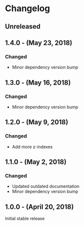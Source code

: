Changelog
=========

Unreleased
----------

1.4.0 - (May 23, 2018)
------------------
### Changed
* Minor dependency version bump

1.3.0 - (May 16, 2018)
------------------
### Changed
* Minor dependency version bump

1.2.0 - (May 9, 2018)
------------------
### Changed
* Add more z-indexes

1.1.0 - (May 2, 2018)
------------------
### Changed
* Updated outdated documentation
* Minor dependency version bump

1.0.0 - (April 20, 2018)
------------------
Initial stable release
